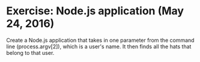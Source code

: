 # Exercise: Node.js application (May 24, 2016)
Create a Node.js application that takes in one parameter from the command line (process.argv[2]), which is a user's name.
It then finds all the hats that belong to that user.
